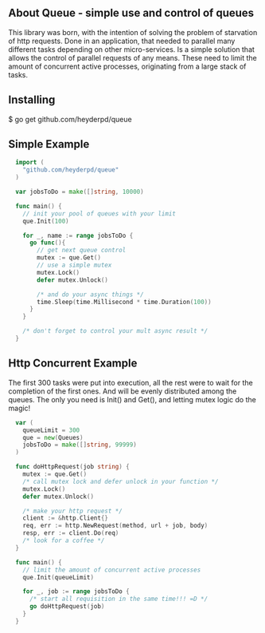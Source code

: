 ## About Queue - simple use and control of queues

  This library was born, with the intention of solving the problem of starvation of http requests.
  Done in an application, that needed to parallel many different tasks depending on other micro-services.
  Is a simple solution that allows the control of parallel requests of any means.
  These need to limit the amount of concurrent active processes, originating from a large stack of tasks.

## Installing

  $ go get github.com/heyderpd/queue

## Simple Example

```go
  import (
    "github.com/heyderpd/queue"
  )

  var jobsToDo = make([]string, 10000)

  func main() {
    // init your pool of queues with your limit
    que.Init(100)

    for _, name := range jobsToDo {
      go func(){
        // get next queue control
        mutex := que.Get()
        // use a simple mutex
        mutex.Lock()
        defer mutex.Unlock()

        /* and do your async things */
        time.Sleep(time.Millisecond * time.Duration(100))
      }
    }

    /* don't forget to control your mult async result */
  }
```

## Http Concurrent Example

The first 300 tasks were put into execution, all the rest were to wait for the completion of the first ones.
And will be evenly distributed among the queues. The only you need is Init() and Get(), and letting mutex logic do the magic!

```go
  var (
    queueLimit = 300
    que = new(Queues)
    jobsToDo = make([]string, 99999)
  )

  func doHttpRequest(job string) {
    mutex := que.Get()
    /* call mutex lock and defer unlock in your function */
    mutex.Lock()
    defer mutex.Unlock()

    /* make your http request */
    client := &http.Client{}
    req, err := http.NewRequest(method, url + job, body)
    resp, err := client.Do(req)
    /* look for a coffee */
  }

  func main() {
    // limit the amount of concurrent active processes
    que.Init(queueLimit)

    for _, job := range jobsToDo {
      /* start all requisition in the same time!!! =D */
      go doHttpRequest(job)
    }
  }
```
